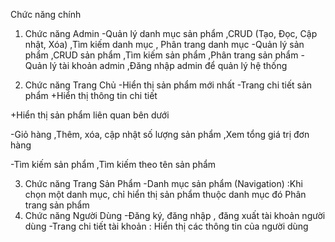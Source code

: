 Chức năng chính
1. Chức năng Admin
-Quản lý danh mục sản phẩm
 ,CRUD (Tạo, Đọc, Cập nhật, Xóa)
 ,Tìm kiếm danh mục
, Phân trang danh mục
-Quản lý sản phẩm
 ,CRUD sản phẩm
 ,Tìm kiếm sản phẩm
 ,Phân trang sản phẩm
-Quản lý tài khoản admin
,Đăng nhập admin để quản lý hệ thống

2. Chức năng Trang Chủ
-Hiển thị sản phẩm mới nhất
-Trang chi tiết sản phẩm
+Hiển thị thông tin chi tiết

+Hiển thị sản phẩm liên quan bên dưới

-Giỏ hàng
,Thêm, xóa, cập nhật số lượng sản phẩm
,Xem tổng giá trị đơn hàng

-Tìm kiếm sản phẩm
,Tìm kiếm theo tên sản phẩm

3. Chức năng Trang Sản Phẩm
-Danh mục sản phẩm (Navigation)
 :Khi chọn một danh mục, chỉ hiển thị sản phẩm thuộc danh mục đó
Phân trang sản phẩm
4. Chức năng Người Dùng
-Đăng ký, đăng nhập , đăng xuất tài khoản người dùng
-Trang chi tiết tài khoản
: Hiển thị các thông tin của người dùng
